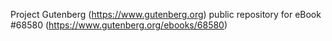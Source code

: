 Project Gutenberg (https://www.gutenberg.org) public repository for
eBook #68580 (https://www.gutenberg.org/ebooks/68580)
